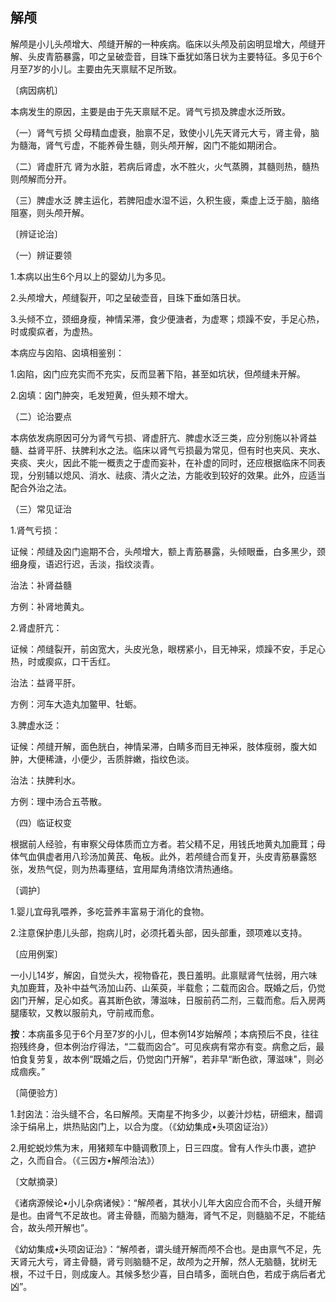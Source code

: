 ## 解颅

解颅是小儿头颅增大、颅缝开解的一种疾病。临床以头颅及前囟明显增大，颅缝开解、头皮青筋暴露，叩之呈破壶音，目珠下垂犹如落日状为主要特征。多见于6个月至7岁的小儿。主要由先天禀赋不足所致。

〔病因病机〕

本病发生的原因，主要是由于先天禀赋不足。肾气亏损及脾虚水泛所致。

（一）肾气亏损  父母精血虚衰，胎禀不足，致使小儿先天肾元大亏，肾主骨，脑为髓海，肾气亏虚，不能养骨生髓，则头颅开解，囟门不能如期闭合。

（二）肾虚肝亢  肾为水脏，若病后肾虚，水不胜火，火气蒸腾，其髓则热，髓热则颅解而分开。

（三）脾虚水泛  脾主运化，若脾阳虚水湿不运，久积生疲，乘虚上泛于脑，脑络阻塞，则头颅开解。

〔辨证论治〕

（一）辨证要领

1.本病以出生6个月以上的婴幼儿为多见。

2.头颅增大，颅缝裂开，叩之呈破壶音，目珠下垂如落日状。

3.头倾不立，颈细身瘦，神情呆滞，食少便溏者，为虚寒；烦躁不安，手足心热，时或瘈疭者，为虚热。

本病应与囟陷、囟填相鉴别：

1.囟陷，囟门应充实而不充实，反而显著下陷，甚至如坑状，但颅缝未开解。

2.囟填：囟门肿突，毛发短黄，但头颊不增大。

（二）论治要点

本病依发病原因可分为肾气亏损、肾虚肝亢、脾虚水泛三类，应分别施以补肾益髓、益肾平肝、扶脾利水之法。临床以肾气亏损最为常见，但有时也夹风、夹水、夹痰、夹火，因此不能一概责之于虚而妄补，在补虚的同时，还应根据临床不同表现，分别辅以熄风、消水、祛痰、清火之法，方能收到较好的效果。此外，应适当配合外治之法。

（三）常见证治

1.肾气亏损：

证候：颅缝及囟门逾期不合，头颅增大，额上青筋暴露，头倾眼垂，白多黑少，颈细身瘦，语迟行迟，舌淡，指纹淡青。

治法：补肾益髓

方例：补肾地黄丸。

2.肾虚肝亢：

证候：颅缝裂开，前囟宽大，头皮光急，眼楞紧小，目无神采，烦躁不安，手足心热，时或瘈疭，口干舌红。

治法：益肾平肝。

方例：河车大造丸加鳖甲、牡蛎。

3.脾虚水泛：

证候：颅缝开解，面色胱白，神情呆滞，白睛多而目无神采，肢体瘦弱，腹大如肿，大便稀溏，小便少，舌质胖嫩，指纹色淡。

治法：扶脾利水。

方例：理中汤合五苓散。

（四）临证权变

根据前人经验，有审察父母体质而立方者。若父精不足，用钱氏地黄丸加鹿茸；母体气血俱虚者用八珍汤加黄芪、龟板。此外，若颅缝合而复开，头皮青筋暴露怒张，发热气促，则为热毒壅结，宜用犀角清络饮清热通络。

〔调护〕

1.婴儿宜母乳喂养，多吃营养丰富易于消化的食物。

2.注意保护患儿头部，抱病儿时，必须托着头部，因头部重，颈项难以支持。

〔应用例案〕

一小儿14岁，解囟，自觉头大，视物昏花，畏日羞明。此禀赋肾气怯弱，用六味丸加鹿茸，及补中益气汤加山药、山茱萸，半载愈；二载而囟合。既婚之后，仍觉囟门开解，足心如炙。喜其断色欲，薄滋味，日服前药二剂，三载而愈。后入房两腿痿软，又教以服前丸，守前戒而愈。

**按**：本病虽多见于6个月至7岁的小儿，但本例14岁始解颅；本病预后不良，往往抱残终身，但本例治疗得法，“二载而囟合”。可见疾病有常亦有变。病愈之后，最怕食复劳复，故本例“既婚之后，仍觉囟门开解”，若非早“断色欲，薄滋味"，则必成痼疾。”

〔简便验方〕

1.封囟法：治头缝不合，名曰解颅。天南星不拘多少，以姜汁炒枯，研细末，醋调涂于绢帛上，烘热贴囟门上，以合为度。（《幼幼集成•头项囟证治》）

2.用蛇蜕炒焦为末，用猪颊车中髓调敷顶上，日三四度。曾有人作头巾裹，遮护之，久而自合。（《三因方•解颅治法》）

〔文献摘录〕

《诸病源候论•小儿杂病诸候》：“解颅者，其状小儿年大囟应合而不合，头缝开解是也。由肾气不足故也。肾主骨髓，而脑为髓海，肾气不足，则髓脑不足，不能结合，故头颅开解也”。

《幼幼集成•头项囟证治》：“解颅者，谓头缝开解而颅不合也。是由禀气不足，先天肾元大亏，肾主骨髓，肾亏则脑髓不足，故颅为之开解，然人无脑髓，犹树无根，不过千日，则成废人。其候多愁少喜，目白晴多，面㿠白色，若成于病后者尤凶”。
